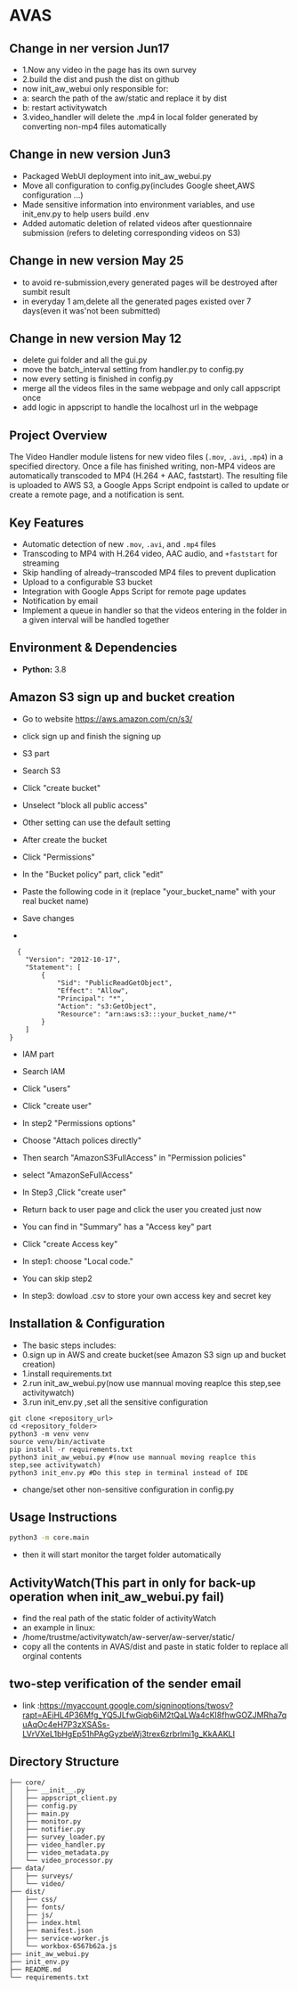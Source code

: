 # AVAS

## Change in ner version Jun17
- 1.Now any video in the page has its own survey
- 2.build the dist and push the dist on github 
- now init_aw_webui only responsible for:
- a: search the path of the aw/static and replace it by dist
- b: restart activitywatch
- 3.video_handler will delete the .mp4 in local folder generated by converting non-mp4 files automatically

## Change in new version Jun3
- Packaged WebUI deployment into init_aw_webui.py
- Move all configuration to config.py(includes Google sheet,AWS configuration ...)
- Made sensitive information into environment variables, and use init_env.py to help users build .env
- Added automatic deletion of related videos after questionnaire submission (refers to deleting corresponding videos on S3)

## Change in new version May 25
- to avoid re-submission,every generated pages will be destroyed after sumbit result
- in everyday 1 am,delete all the generated pages existed over 7 days(even it was'not been submitted)

## Change in new version May 12
- delete gui folder and all the gui.py
- move the batch_interval setting from handler.py to config.py
- now every setting is finished in config.py
- merge all the videos files in the same webpage and only call appscript once
- add logic in appscript to handle the localhost url in the webpage

## Project Overview
The Video Handler module listens for new video files (`.mov`, `.avi`, `.mp4`) in a specified directory. Once a file has finished writing, non-MP4 videos are automatically transcoded to MP4 (H.264 + AAC, faststart). The resulting file is uploaded to AWS S3, a Google Apps Script endpoint is called to update or create a remote page, and a notification is sent. 

## Key Features
- Automatic detection of new `.mov`, `.avi`, and `.mp4` files  
- Transcoding to MP4 with H.264 video, AAC audio, and `+faststart` for streaming  
- Skip handling of already–transcoded MP4 files to prevent duplication  
- Upload to a configurable S3 bucket  
- Integration with Google Apps Script for remote page updates  
- Notification by email
- Implement a queue in handler so that the videos entering in the folder in a given interval will be handled together

## Environment & Dependencies
- **Python:** 3.8  

## Amazon S3 sign up and bucket creation
- Go to website https://aws.amazon.com/cn/s3/
- click sign up and finish the signing up

- S3 part
- Search S3
- Click "create bucket"
- Unselect "block all public access"
- Other setting can use the default setting
- After create the bucket
- Click "Permissions"
- In the "Bucket policy" part, click "edit"
- Paste the following code in it (replace "your_bucket_name" with your real bucket name)
- Save changes
- 
```
  {
    "Version": "2012-10-17",
    "Statement": [
        {
            "Sid": "PublicReadGetObject",
            "Effect": "Allow",
            "Principal": "*",
            "Action": "s3:GetObject",
            "Resource": "arn:aws:s3:::your_bucket_name/*"
        }
    ]
}
```
- IAM part
- Search IAM
- Click "users"
- Click "create user"
- In step2 "Permissions options"
- Choose "Attach polices directly"
- Then search "AmazonS3FullAccess" in "Permission policies"
- select "AmazonSeFullAccess"
- In Step3 ,Click "create user"

- Return back to user page and click the user you created just now
- You can find in "Summary" has a "Access key" part
- Click "create Access key"
- In step1: choose "Local code."
- You can skip step2
- In step3: dowload .csv to store your own access key and secret key

## Installation & Configuration
- The basic steps includes:
- 0.sign up in AWS and create bucket(see Amazon S3 sign up and bucket creation)
- 1.install requirements.txt
- 2.run init_aw_webui.py(now use mannual moving reaplce this step,see activitywatch)
- 3.run init_env.py ,set all the sensitive configuration

```
git clone <repository_url>
cd <repository_folder>
python3 -m venv venv
source venv/bin/activate
pip install -r requirements.txt
python3 init_aw_webui.py #(now use mannual moving reaplce this step,see activitywatch)
python3 init_env.py #Do this step in terminal instead of IDE
```
- change/set other non-sensitive configuration in config.py

## Usage Instructions
```bash
python3 -m core.main
```
- then it will start monitor the target folder automatically
 
## ActivityWatch(This part in only for back-up operation when init_aw_webui.py fail)
- find the real path of the static folder of activityWatch
- an example in linux:
- /home/trustme/activitywatch/aw-server/aw-server/static/
- copy all the contents in AVAS/dist and paste in static folder to replace all orginal contents

## two-step verification of the sender email
- link :https://myaccount.google.com/signinoptions/twosv?rapt=AEjHL4P36Mfg_YQ5JLfwGiqb6iM2tQaLWa4cKI8fhwGOZJMRha7quAqOc4eH7P3zXSASs-LVrVXeL1bHgEp51hPAgGyzbeWj3trex6zrbrlmi1g_KkAAKLI


## Directory Structure
```text
├── core/
│   ├── __init__.py
│   ├── appscript_client.py
│   ├── config.py
│   ├── main.py
│   ├── monitor.py
│   ├── notifier.py
│   ├── survey_loader.py
│   ├── video_handler.py
│   ├── video_metadata.py
│   └── video_processor.py
├── data/
│   ├── surveys/
│   └── video/
├── dist/
│   ├── css/
│   ├── fonts/
│   ├── js/
│   ├── index.html
│   ├── manifest.json
│   ├── service-worker.js
│   └── workbox-6567b62a.js
├── init_aw_webui.py
├── init_env.py
├── README.md
└── requirements.txt
```




